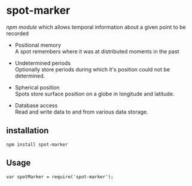 # spot-marker

*npm module* which allows temporal information about a given point to be recorded

- Positional memory  
A spot remembers where  it was at distributed moments in the past

- Undetermined periods  
  Optionally store periods during which it's position could not be determined.

- Spherical position  
  Spots store surface position on a globe in longitude and latitude.

- Database access  
  Read and write data to and from various data storage.


## installation

    npm install spot-marker
    
## Usage 

    var spotMarker = require('spot-marker');
